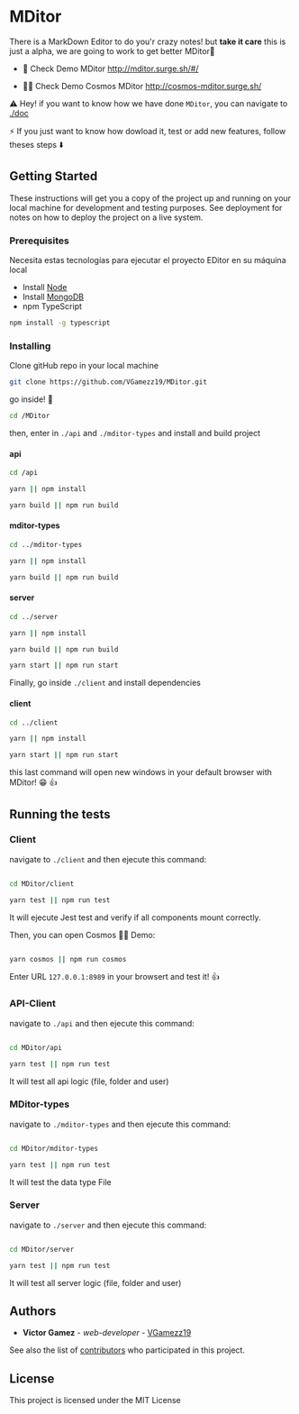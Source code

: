 # MDitor

There is a MarkDown Editor to do you'r crazy notes! but **take it care** this is just a alpha, we are going to work to get better MDitor📝

- 🎨 Check Demo MDitor <http://mditor.surge.sh/#/>

- 👨‍🚀 Check Demo Cosmos MDitor <http://cosmos-mditor.surge.sh/>

⚠️ Hey! if you want to know how we have done `MDitor`, you can navigate to [./doc](https://github.com/VGamezz19/MDitor/tree/master/doc/)

⚡️ If you just want to know how dowload it, test or add new features, follow theses steps  ⬇️

## Getting Started

These instructions will get you a copy of the project up and running on your local machine for development and testing purposes. See deployment for notes on how to deploy the project on a live system.

### Prerequisites

Necesita estas tecnologías para ejecutar el proyecto EDitor en su máquina local

- Install [Node](https://nodejs.org/en/download/)
- Install [MongoDB](https://docs.mongodb.com/manual/installation/)
- npm TypeScript

```sh
npm install -g typescript
```

### Installing

Clone gitHub repo in your local machine

```sh
git clone https://github.com/VGamezz19/MDitor.git
```

go inside! 🧐

```sh
cd /MDitor
```

then, enter in `./api` and `./mditor-types` and install and build project

#### api

```sh
cd /api

yarn || npm install

yarn build || npm run build
```

#### mditor-types

```sh
cd ../mditor-types

yarn || npm install

yarn build || npm run build
```

#### server

```sh
cd ../server

yarn || npm install

yarn build || npm run build

yarn start || npm run start
```

Finally, go inside `./client` and install dependencies

#### client

```sh
cd ../client

yarn || npm install

yarn start || npm run start

```

this last command will open new windows in your default browser with MDitor! 😁 👍

## Running the tests

### Client

navigate to `./client` and then ejecute this command:

```sh

cd MDitor/client

yarn test || npm run test

```

It will ejecute Jest test and verify if all components mount correctly.

Then, you can open Cosmos 👨‍🚀 Demo:

```sh

yarn cosmos || npm run cosmos

```

Enter URL `127.0.0.1:8989` in your browsert and test it! 👍

### API-Client

navigate to `./api` and then ejecute this command:

```sh

cd MDitor/api

yarn test || npm run test

```

It will test all api logic (file, folder and user)

### MDitor-types

navigate to `./mditor-types` and then ejecute this command:

```sh

cd MDitor/mditor-types

yarn test || npm run test

```

It will test the data type File

### Server

navigate to `./server` and then ejecute this command:

```sh

cd MDitor/server

yarn test || npm run test

```

It will test all server logic (file, folder and user)

## Authors

- **Victor Gamez** - *web-developer* - [VGamezz19](https://github.com/VGamezz19)

See also the list of [contributors](https://github.com/your/project/contributors) who participated in this project.

## License

This project is licensed under the MIT License